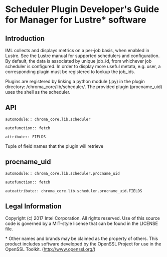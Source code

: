 
# <a name="1.0"></a>Scheduler Plugin Developer's Guide for Manager for Lustre\* software


## <a name="1.1"></a>Introduction

IML collects and displays metrics on a per-job basis, when enabled in Lustre.
See the Lustre manual for supported schedulers and configuration.
By default, the data is associated by unique job_id, from whichever job scheduler is configured.
In order to display more useful metata, e.g. user, a corresponding plugin must be registered to lookup the job_ids.

Plugins are registered by linking a python module (.py) in the plugin directory:  <root>/chroma_core/lib/scheduler/.
The provided plugin (procname_uid) uses the shell as the scheduler.

## <a name="1.2"></a>API


```
automodule:: chroma_core.lib.scheduler

autofunction:: fetch

attribute:: FIELDS
```


Tuple of field names that the plugin will retrieve


## <a name="1.3"></a>procname_uid


```
automodule:: chroma_core.lib.scheduler.procname_uid

autofunction:: fetch

autoattribute:: chroma_core.lib.scheduler.procname_uid.FIELDS
```


## <a name="1.4"></a>Legal Information

Copyright (c) 2017 Intel Corporation. All rights reserved.
 Use of this source code is governed by a MIT-style
 license that can be found in the LICENSE file.

\* Other names and brands may be claimed as the property of others.
This product includes software developed by the OpenSSL Project for use in the OpenSSL Toolkit. (http://www.openssl.org/)